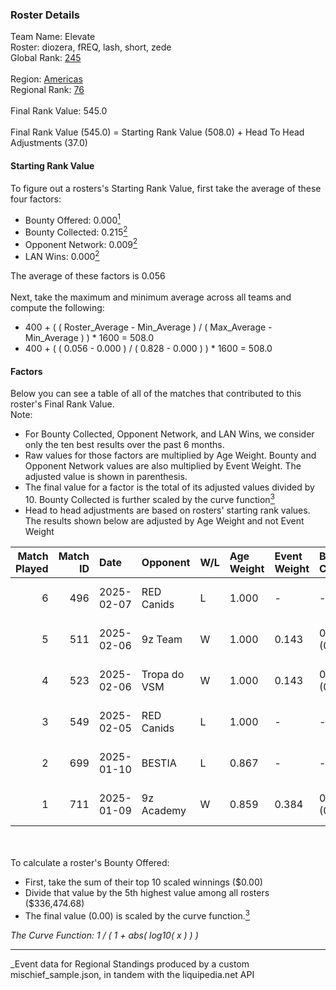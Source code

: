 ### Roster Details<br />
Team Name: Elevate<br />
Roster: diozera, fREQ, lash, short, zede<br />
Global Rank: [245](../../standings_global_2025_03_01.md)<br />
<br />
Region: [Americas]( ../../standings_americas_2025_03_01.md)<br />
Regional Rank: [76]( ../../standings_americas_2025_03_01.md)<br />
<br />
Final Rank Value:  545.0<br />
<br />
Final Rank Value (545.0) = Starting Rank Value (508.0) + Head To Head Adjustments (37.0)<br />

#### Starting Rank Value<br />
To figure out a rosters's Starting Rank Value, first take the average of these four factors:<br />
- Bounty Offered: 0.000[<sup>1</sup>](#table2)
- Bounty Collected: 0.215[<sup>2</sup>](#table1)
- Opponent Network: 0.009[<sup>2</sup>](#table1)
- LAN Wins: 0.000[<sup>2</sup>](#table1)

The average of these factors is 0.056<br />
<br />
Next, take the maximum and minimum average across all teams and compute the following:<br />
- 400 + ( ( Roster_Average - Min_Average ) / ( Max_Average - Min_Average ) ) * 1600 = 508.0
- 400 + ( ( 0.056 - 0.000 ) / ( 0.828 - 0.000 ) ) * 1600 = 508.0


#### Factors<br />
Below you can see a table of all of the matches that contributed to this roster's Final Rank Value.<br />
Note:<br />

- For Bounty Collected, Opponent Network, and LAN Wins, we consider only the ten best results over the past 6 months.
- Raw values for those factors are multiplied by Age Weight. Bounty and Opponent Network values are also multiplied by Event Weight. The adjusted value is shown in parenthesis.
- The final value for a factor is the total of its adjusted values divided by 10. Bounty Collected is further scaled by the curve function[<sup>3</sup>](#curveFunction)
- Head to head adjustments are based on rosters' starting rank values. The results shown below are adjusted by Age Weight and not Event Weight
<span id="table1"></span><br />


| Match Played | Match ID | Date       | Opponent     | W/L | Age Weight | Event Weight | Bounty Collected | Opponent Network | LAN Wins  | H2H Adj. | Roster                              |
| -: | -: | :- | :- | :- | :- | :- | :- | :- | :- | -: | :- |
|            6 |      496 | 2025-02-07 | RED Canids   | L   | 1.000      | -            | -                | -                | -         |    -4.69 | diozera, fREQ, lash, short, zede    |
|            5 |      511 | 2025-02-06 | 9z Team      | W   | 1.000      | 0.143        | 0.015 (0.002)    | 0.135 (0.019)    | 0 (0.000) |    24.55 | diozera, fREQ, lash, short, zede    |
|            4 |      523 | 2025-02-06 | Tropa do VSM | W   | 1.000      | 0.143        | 0.000 (0.000)    | 0.000 (0.000)    | 0 (0.000) |    10.31 | diozera, fREQ, lash, short, zede    |
|            3 |      549 | 2025-02-05 | RED Canids   | L   | 1.000      | -            | -                | -                | -         |    -4.41 | diozera, fREQ, lash, short, zede    |
|            2 |      699 | 2025-01-10 | BESTIA       | L   | 0.867      | -            | -                | -                | -         |    -3.05 | desh, fREQ, Leomonster, short, zede |
|            1 |      711 | 2025-01-09 | 9z Academy   | W   | 0.859      | 0.384        | 0.000 (0.000)    | 0.210 (0.069)    | 0 (0.000) |    14.30 | desh, fREQ, Leomonster, short, zede |

<br />
<span id="table2"></span><br />
To calculate a roster's Bounty Offered:<br />

- First, take the sum of their top 10 scaled winnings ($0.00)
- Divide that value by the 5th highest value among all rosters ($336,474.68)
- The final value (0.00) is scaled by the curve function.[<sup>3</sup>](#curveFunction)

<span id="curveFunction"></span>_The Curve Function: 1 / ( 1 + abs( log10( x ) ) )_<br />

---
_Event data for Regional Standings produced by a custom mischief_sample.json, in tandem with the liquipedia.net API<br />
